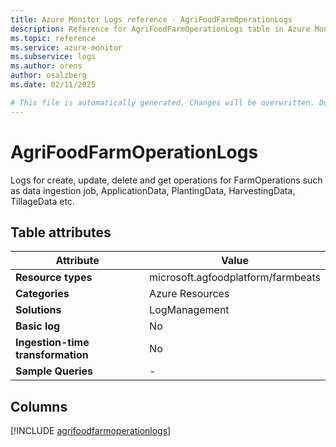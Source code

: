 ```yaml
---
title: Azure Monitor Logs reference - AgriFoodFarmOperationLogs
description: Reference for AgriFoodFarmOperationLogs table in Azure Monitor Logs.
ms.topic: reference
ms.service: azure-monitor
ms.subservice: logs
ms.author: orens
author: osalzberg
ms.date: 02/11/2025

# This file is automatically generated. Changes will be overwritten. Do not change this file directly.
---
```


# AgriFoodFarmOperationLogs

Logs for create, update, delete and get operations for FarmOperations such as data ingestion job, ApplicationData, PlantingData, HarvestingData, TillageData etc.


## Table attributes

|Attribute|Value|
|---|---|
|**Resource types**|microsoft.agfoodplatform/farmbeats|
|**Categories**|Azure Resources|
|**Solutions**| LogManagement|
|**Basic log**|No|
|**Ingestion-time transformation**|No|
|**Sample Queries**|-|



## Columns
  
[!INCLUDE [agrifoodfarmoperationlogs](~/reusable-content/ce-skilling/azure/includes/azure-monitor/reference/tables/agrifoodfarmoperationlogs-include.md)]
